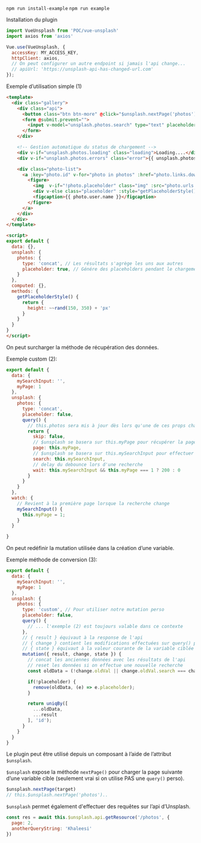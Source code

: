 `npm run install-example`
`npm run example`

Installation du plugin

``` javascript
import VueUnsplash from 'POC/vue-unsplash' 
import axios from 'axios'

Vue.use(VueUnsplash, {
  accessKey: MY_ACCESS_KEY,
  httpClient: axios,
  // On peut configurer un autre endpoint si jamais l'api change...
  // apiUrl: 'https://unsplash-api-has-changed-url.com'
});
```

Exemple d’utilisation simple (1)
``` html
<template>
  <div class="gallery">
    <div class="api">
      <button class="btn btn-more" @click="$unsplash.nextPage('photos')">Show More</button>
      <form @submit.prevent="">
        <input v-model="unsplash.photos.search" type="text" placeholder="Search..." class="input">
      </form>
    </div>

    <!-- Gestion automatique du status de chargement -->
    <div v-if="unsplash.photos.loading" class="loading">Loading....</div>
    <div v-if="unsplash.photos.errors" class="error">{{ unsplash.photos.errors }}</div>

    <div class="photo-list">
      <a :key="photo.id" v-for="photo in photos" :href="photo.links.download + '?force=true'">
        <figure>
          <img  v-if="!photo.placeholder" class="img" :src="photo.urls.regular">
          <div v-else class="placeholder" :style="getPlaceholderStyle()"></div>
          <figcaption>{{ photo.user.name }}</figcaption>
        </figure>
      </a>
    </div>
  </div>
</template>

<script>
export default {
  data: {},
  unsplash: {
    photos: {
      type: 'concat', // Les résultats s'agrège les uns aux autres
      placeholder: true, // Génére des placeholders pendant le chargement
    }
  },
  computed: {}, 
  methods: {
    getPlaceholderStyle() {
      return {
        height: ~~rand(150, 350) + 'px'
      }
    }
  }
}
</script>
```
On peut surcharger la méthode de récupération des données.

Exemple custom (2):

``` javascript
export default {
  data: {
    mySearchInput: '',
    myPage: 1
  },
  unsplash: {
    photos: {
      type: 'concat',
      placeholder: false,
      query() {
        // this.photos sera mis à jour dès lors qu'une de ces props changent:
        return {
          skip: false,
          // $unsplash se basera sur this.myPage pour récupérer la page
          page: this.myPage,
          // $unsplash se basera sur this.mySearchInput pour effectuer une recherche
          search: this.mySearchInput,
          // delay du debounce lors d'une recherche
          wait: this.mySearchInput && this.myPage === 1 ? 200 : 0 
        }
      }
    }
  },
  watch: {
    // Revient à la première page lorsque la recherche change
    mySearchInput() { 
      this.myPage = 1;
    }
  }

}
```

On peut redéfinir la mutation utilisée dans la création d’une variable.

Exemple méthode de conversion (3):
``` javascript
export default {
  data: {
    mySearchInput: '',
    myPage: 1
  },
  unsplash: {
    photos: {
      type: 'custom', // Pour utiliser notre mutation perso
      placeholder: false,
      query() {
        // ... l'exemple (2) est toujours valable dans ce contexte
      },
      // { result } équivaut à la response de l'api
      // { change } contient les modifications effectuées sur query() pour lancer et arriver jusqu'à { result }
      // { state } équivaut à la valeur courante de la variable ciblée
      mutation({ result, change, state }) {
        // concat les anciennes données avec les résultats de l'api 
        // reset les données si on effectue une nouvelle recherche
        const oldData = (!change.oldVal || change.oldVal.search === change.newVal.search) ? state : [];

        if(!placeholder) {
          remove(oldData, (e) => e.placeholder);
        }

        return uniqBy([
          ...oldData,
          ...result
        ], 'id');
      }
    }
  }
}
```

Le plugin peut être utilisé depuis un composant à l’aide de l’attribut `$unsplash`.

`$unsplash` expose la méthode `nextPage()` pour charger la page suivante d’une variable cible (seulement vrai si on utilise PAS une `query()` perso).

``` javascript
$unsplash.nextPage(target)
// this.$unsplash.nextPage('photos')..
```

`$unsplash` permet également d'effectuer des requêtes sur l’api d’Unsplash.

``` javascript
const res = await this.$unsplash.api.getResource('/photos', { 
  page: 2, 
  anotherQueryString: 'Khaleesi' 
})
```

